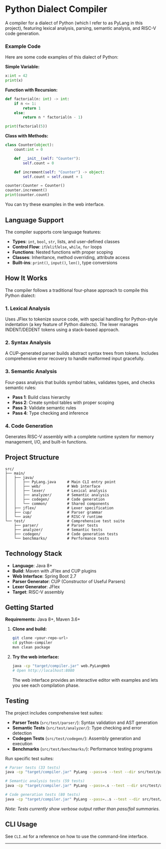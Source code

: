# Python Dialect Compiler

A compiler for a dialect of Python (which I refer to as PyLang in this project), featuring lexical analysis, parsing, semantic analysis, and RISC-V code generation.

### Example Code

Here are some code examples of this dialect of Python:

**Simple Variable:**
```python
x:int = 42
print(x)
```

**Function with Recursion:**
```python
def factorial(n: int) -> int:
    if n <= 1:
        return 1
    else:
        return n * factorial(n - 1)

print(factorial(5))
```

**Class with Methods:**
```python
class Counter(object):
    count:int = 0

    def __init__(self: "Counter"):
        self.count = 0

    def increment(self: "Counter") -> object:
        self.count = self.count + 1

counter:Counter = Counter()
counter.increment()
print(counter.count)
```

You can try these examples in the web interface.

## Language Support

The compiler supports core language features:

- **Types**: `int`, `bool`, `str`, lists, and user-defined classes
- **Control Flow**: `if`/`elif`/`else`, `while`, `for` loops
- **Functions**: Nested functions with proper scoping
- **Classes**: Inheritance, method overriding, attribute access
- **Built-ins**: `print()`, `input()`, `len()`, type conversions

## How It Works

The compiler follows a traditional four-phase approach to compile this Python dialect:

### 1. Lexical Analysis
Uses JFlex to tokenize source code, with special handling for Python-style indentation (a key feature of Python dialects). The lexer manages INDENT/DEDENT tokens using a stack-based approach.

### 2. Syntax Analysis
A CUP-generated parser builds abstract syntax trees from tokens. Includes comprehensive error recovery to handle malformed input gracefully.

### 3. Semantic Analysis
Four-pass analysis that builds symbol tables, validates types, and checks semantic rules:
- **Pass 1**: Build class hierarchy
- **Pass 2**: Create symbol tables with proper scoping
- **Pass 3**: Validate semantic rules
- **Pass 4**: Type checking and inference

### 4. Code Generation
Generates RISC-V assembly with a complete runtime system for memory management, I/O, and built-in functions.

## Project Structure

```
src/
├── main/
│   ├── java/
│   │   ├── PyLang.java     # Main CLI entry point
│   │   ├── web/            # Web interface
│   │   ├── lexer/          # Lexical analysis
│   │   ├── analyzer/       # Semantic analysis
│   │   ├── codegen/        # Code generation
│   │   └── common/         # Shared components
│   ├── jflex/              # Lexer specification
│   ├── cup/                # Parser grammar
│   └── asm/                # RISC-V runtime
└── test/                   # Comprehensive test suite
    ├── parser/             # Parser tests
    ├── analyzer/           # Semantic tests
    ├── codegen/            # Code generation tests
    └── benchmarks/         # Performance tests
```

## Technology Stack

- **Language**: Java 8+
- **Build**: Maven with JFlex and CUP plugins
- **Web Interface**: Spring Boot 2.7
- **Parser Generator**: CUP (Constructor of Useful Parsers)
- **Lexer Generator**: JFlex
- **Target**: RISC-V assembly

## Getting Started

**Requirements:** Java 8+, Maven 3.6+

1. **Clone and build:**
   ```bash
   git clone <your-repo-url>
   cd python-compiler
   mvn clean package
   ```

2. **Try the web interface:**
   ```bash
   java -cp "target/compiler.jar" web.PyLangWeb
   # Open http://localhost:8080
   ```
   The web interface provides an interactive editor with examples and lets you see each compilation phase.

## Testing

The project includes comprehensive test suites:

- **Parser Tests** (`src/test/parser/`): Syntax validation and AST generation
- **Semantic Tests** (`src/test/analyzer/`): Type checking and error detection
- **Codegen Tests** (`src/test/codegen/`): Assembly generation and execution
- **Benchmarks** (`src/test/benchmarks/`): Performance testing programs

Run specific test suites:
```bash
# Parser tests (33 tests)
java -cp "target/compiler.jar" PyLang --pass=s --test --dir src/test/parser/

# Semantic analysis tests (59 tests)
java -cp "target/compiler.jar" PyLang --pass=.s --test --dir src/test/analyzer/

# Code generation tests (80 tests)
java -cp "target/compiler.jar" PyLang --pass=..s --test --dir src/test/codegen/
```

*Note: Tests currently show verbose output rather than pass/fail summaries.*

## CLI Usage

See `CLI.md` for a reference on how to use the command-line interface.

---
